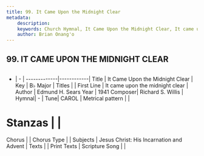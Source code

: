 ```yaml
---
title: 99. It Came Upon the Midnight Clear
metadata:
    description: 
    keywords: Church Hymnal, It Came Upon the Midnight Clear, It came upon the midnight clear, 
    author: Brian Onang'o
---
```



## 99. IT CAME UPON THE MIDNIGHT CLEAR

```txt

```

- |   -  |
-------------|------------|
Title | It Came Upon the Midnight Clear |
Key | B♭ Major |
Titles |  |
First Line | It came upon the midnight clear |
Author | Edmund H. Sears
Year | 1941
Composer| Richard S. Willis |
Hymnal|  - |
Tune| CAROL |
Metrical pattern | |
# Stanzas |  |
Chorus |  |
Chorus Type |  |
Subjects | Jesus Christ: His Incarnation and Advent |
Texts |  |
Print Texts | 
Scripture Song |  |
  

